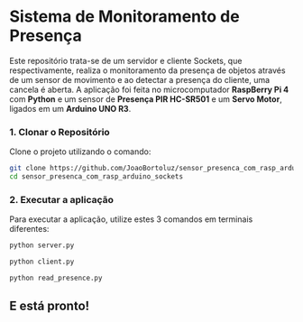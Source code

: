 # **Sistema de Monitoramento de Presença**

Este repositório trata-se de um servidor e cliente Sockets, que respectivamente, realiza o monitoramento da presença de objetos através de um sensor de movimento e ao detectar a presença do cliente, uma cancela é aberta.
A aplicação foi feita no microcomputador **RaspBerry Pi 4** com **Python** e um sensor de **Presença PIR HC-SR501** e um **Servo Motor**, ligados em um **Arduino UNO R3**.

### 1. Clonar o Repositório

Clone o projeto utilizando o comando:

```bash
git clone https://github.com/JoaoBortoluz/sensor_presenca_com_rasp_arduino_sockets.git
cd sensor_presenca_com_rasp_arduino_sockets
```

### 2. Executar a aplicação

Para executar a aplicação, utilize estes 3 comandos em terminais diferentes:
```bash
python server.py
```

```bash
python client.py
```

```bash
python read_presence.py
```

## E está pronto! 